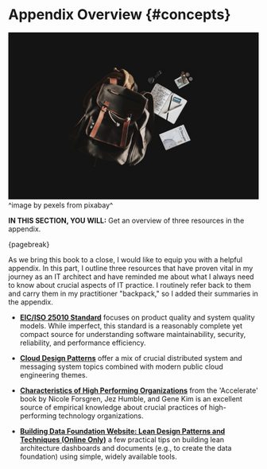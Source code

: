 

# Appendix Overview {#concepts}

![](assets/images/arch/backpack-gc5da70386_1280.jpg)
^image by pexels from pixabay^

**IN THIS SECTION, YOU WILL:** Get an overview of three resources in the appendix.

{pagebreak}

As we bring this book to a close, I would like to equip you with a helpful appendix. In this part, I outline three resources that have proven vital in my journey as an IT architect and have reminded me about what I always need to know about crucial aspects of IT practice. I routinely refer back to them and carry them in my practitioner "backpack," so I added their summaries in the appendix.

* **[EIC/ISO 25010 Standard](concepts-iso25010)** focuses on product quality and system quality models. While imperfect, this standard is a reasonably complete yet compact source for understanding software maintainability, security, reliability, and performance efficiency. 

* **[Cloud Design Patterns](concepts-cloud)** offer a mix of crucial distributed system and messaging system topics combined with modern public cloud engineering themes.

* **[Characteristics of High Performing Organizations](concepts-org)** from the 'Accelerate' book by Nicole Forsgren, Jez Humble, and Gene Kim is an excellent source of empirical knowledge about crucial practices of high-performing technology organizations.

* **[Building Data Foundation Website: Lean Design Patterns and Techniques (Online Only)](data-website)** a few practical tips on building lean architecture dashboards and documents (e.g., to create the data foundation) using simple, widely available tools.

